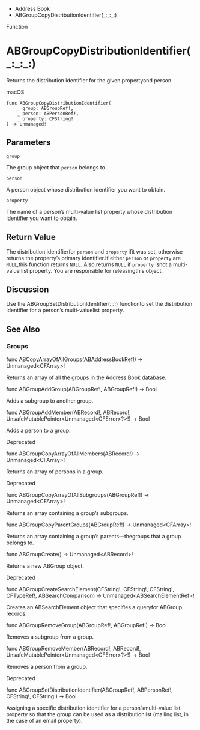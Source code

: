 

- Address Book
-  ABGroupCopyDistributionIdentifier(\_:\_:\_:) 

Function

# ABGroupCopyDistributionIdentifier(\_:\_:\_:)

Returns the distribution identifier for the given propertyand person.

macOS

``` source
func ABGroupCopyDistributionIdentifier(
    _ group: ABGroupRef!,
    _ person: ABPersonRef!,
    _ property: CFString!
) -> Unmanaged!
```

## Parameters 

`group`  

The group object that `person` belongs to.

`person`  

A person object whose distribution identifier you want to obtain.

`property`  

The name of a person’s multi-value list property whose distribution identifier you want to obtain.

## Return Value

The distribution identifierfor `person` and `property` ifit was set, otherwise returns the property’s primary identifier.If either `person` or `property` are `NULL`,this function returns `NULL`. Also,returns `NULL` if `property` isnot a multi-value list property. You are responsible for releasingthis object.

## Discussion

Use the ABGroupSetDistributionIdentifier(_:_:_:_:) functionto set the distribution identifier for a person’s multi-valuelist property.

## See Also

### Groups

func ABCopyArrayOfAllGroups(ABAddressBookRef!) -> Unmanaged&lt;CFArray>!

Returns an array of all the groups in the Address Book database.

func ABGroupAddGroup(ABGroupRef!, ABGroupRef!) -> Bool

Adds a subgroup to another group.

func ABGroupAddMember(ABRecord!, ABRecord!, UnsafeMutablePointer&lt;Unmanaged&lt;CFError>?>!) -> Bool

Adds a person to a group.

Deprecated

func ABGroupCopyArrayOfAllMembers(ABRecord!) -> Unmanaged&lt;CFArray>!

Returns an array of persons in a group.

Deprecated

func ABGroupCopyArrayOfAllSubgroups(ABGroupRef!) -> Unmanaged&lt;CFArray>!

Returns an array containing a group’s subgroups.

func ABGroupCopyParentGroups(ABGroupRef!) -> Unmanaged&lt;CFArray>!

Returns an array containing a group’s parents—thegroups that a group belongs to.

func ABGroupCreate() -> Unmanaged&lt;ABRecord>!

Returns a new ABGroup object.

Deprecated

func ABGroupCreateSearchElement(CFString!, CFString!, CFString!, CFTypeRef!, ABSearchComparison) -> Unmanaged&lt;ABSearchElementRef>!

Creates an ABSearchElement object that specifies a queryfor ABGroup records.

func ABGroupRemoveGroup(ABGroupRef!, ABGroupRef!) -> Bool

Removes a subgroup from a group.

func ABGroupRemoveMember(ABRecord!, ABRecord!, UnsafeMutablePointer&lt;Unmanaged&lt;CFError>?>!) -> Bool

Removes a person from a group.

Deprecated

func ABGroupSetDistributionIdentifier(ABGroupRef!, ABPersonRef!, CFString!, CFString!) -> Bool

Assigning a specific distribution identifier for a person’smulti-value list property so that the group can be used as a distributionlist (mailing list, in the case of an email property).


